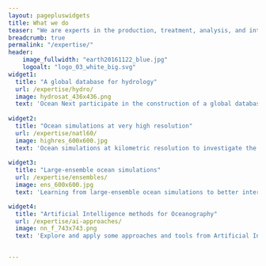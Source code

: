 ```yaml
---
layout: pagepluswidgets
title: What we do
teaser: "We are experts in the production, treatment, analysis, and interpretation of geoscientific data in relation to the hydrosphere, in particular in oceanography and hydrology. Read more about some science projects we are involved in:"
breadcrumb: true
permalink: "/expertise/"
header:
    image_fullwidth: "earth20161122_blue.jpg"
    logoalt: "logo_03_white_big.svg"
widget1:
  title: "A global database for hydrology"
  url: /expertise/hydro/
  image: hydrosat_436x436.png
  text: 'Ocean Next participate in the construction of a global database for hydrological data [...]'
  
widget2:
  title: "Ocean simulations at very high resolution"
  url: /expertise/natl60/
  image: highres_600x600.jpg
  text: 'Ocean simulations at kilometric resolution to investigate the role of submesoscale oceanic turbulence in the Earth’s climate. [...]'
  
widget3:
  title: "Large-ensemble ocean simulations"
  url: /expertise/ensembles/
  image: ens_600x600.jpg
  text: 'Learning from large-ensemble ocean simulations to better interpret satellite and in-situ ocean data [...]'

widget4:
  title: "Artificial Intelligence methods for Oceanography"
  url: /expertise/ai-approaches/
  image: nn_f_743x743.png
  text: 'Explore and apply some approaches and tools from Artificial Intelligence in the context ocean data assimilation and spatial oceanography [...]'


---
```


